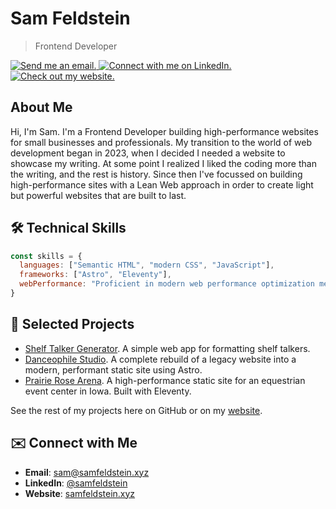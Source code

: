 # Sam Feldstein

> Frontend Developer

<p>
<a href="mailto:sam@samfeldstein.xyz">
    <img src="https://img.shields.io/badge/Email-724FFF" alt="Send me an email.">
  </a>
  
  <a href="https://www.linkedin.com/in/samfeldstein">
    <img src="https://img.shields.io/badge/LinkedIn-0B65C2" alt="Connect with me on LinkedIn.">
  </a>

<a href="https://samfeldstein.xyz">
    <img src="https://img.shields.io/badge/Website-6684E1" alt="Check out my website.">
  </a>
</p>

## About Me

Hi, I'm Sam. I'm a Frontend Developer building high-performance websites for small businesses and professionals. My transition to the world of web development began in 2023, when I decided I needed a website to showcase my writing. At some point I realized I liked the coding more than the writing, and the rest is history. Since then I've focussed on building high-performance sites with a Lean Web approach in order to create light but powerful websites that are built to last.

## 🛠️ Technical Skills

```js
const skills = {
  languages: ["Semantic HTML", "modern CSS", "JavaScript"],
  frameworks: ["Astro", "Eleventy"],
  webPerformance: "Proficient in modern web performance optimization methods including static site generation, modern image formats, font-loading strategies, CDN caching, component architecture, and service workers."
}
```

## 🧰 Selected Projects

- [Shelf Talker Generator](https://shelf-talker.pages.dev/). A simple web app for formatting shelf talkers.
- [Danceophile Studio](https://danceophile.com). A complete rebuild of a legacy website into a modern, performant static site using Astro.
- [Prairie Rose Arena](https://prairierosearena.com). A high-performance static site for an equestrian event center in Iowa. Built with Eleventy.

See the rest of my projects here on GitHub or on my [website](https://samfeldstein.xyz/code/).

## ✉️ Connect with Me

- **Email**: [sam@samfeldstein.xyz](mailto:sam@samfeldstein.xyz)
- **LinkedIn**: [@samfeldstein](https://www.linkedin.com/in/samfeldstein)
- **Website**: [samfeldstein.xyz](https://samfeldstein.xyz)
